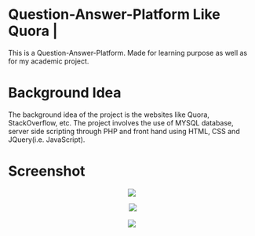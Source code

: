 


# Question-Answer-Platform Like Quora | 
This is a Question-Answer-Platform. 
Made for learning purpose as well as for my academic project.

# Background Idea
The background idea of the project is the websites like Quora, StackOverflow, etc. The project involves the use of MYSQL database, server side scripting through PHP and front hand using HTML, CSS and JQuery(i.e. JavaScript).

# Screenshot
<p align = "center">
 <img src="https://user-images.githubusercontent.com/68363290/132544784-020228b2-4e54-4c3f-84a7-5840e6f38f67.JPG">
 </p>
<p align="center">
  <img src="https://user-images.githubusercontent.com/68363290/132544960-f790fd43-f665-4448-add5-1f2e9e56a70d.JPG">
</p>
<p align = "center">
 <img src="https://user-images.githubusercontent.com/68363290/132545000-69c18811-cd05-486a-a04a-b463df0484bf.JPG">
 </p>


 
